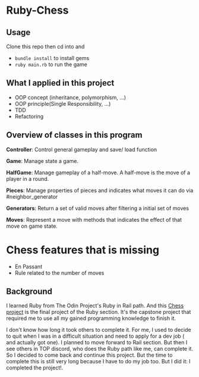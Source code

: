 # Ruby-Chess

## Usage

Clone this repo then cd into and

* `bundle install` to install gems
* `ruby main.rb` to run the game



## What I applied in this project

+ OOP concept (inheritance, polymorphism, ...)
+ OOP principle(Single Responsibility, ...)
+ TDD
+ Refactoring
  
## Overview of classes in this program

**Controller**: Control general gameplay and save/ load function

**Game**: Manage state a game. 

**HalfGame**: Manage gameplay of a half-move. A half-move is the move of a player in a round. 

**Pieces**: Manage properties of pieces and indicates what moves it can do via #neighbor_generator

**Generators**: Return a set of valid moves after filtering a initial set of moves

**Moves**: Represent a move with methods that indicates the effect of that move on game state.

# Chess features that is missing
* En Passant
* Rule related to the number of moves

## Background

I learned Ruby from The Odin Project's Ruby in Rail path. And this [Chess project](https://www.theodinproject.com/lessons/ruby-ruby-final-project) is the final project of the Ruby section. It's the capstone project that required me to use all my gained programming knowledge to finish it.

I don't know how long it took others to complete it. For me, I used to decide to quit when I was in a difficult situation and need to apply for a dev job ( and actually got one). I planned to move forward to Rail section. But then I see others in TOP discord, who does the Ruby path like me, can complete it.  So I decided to come back and continue this project. But the time to complete this is still very long because I have to do my job too. But I did it: I completed the project!.






